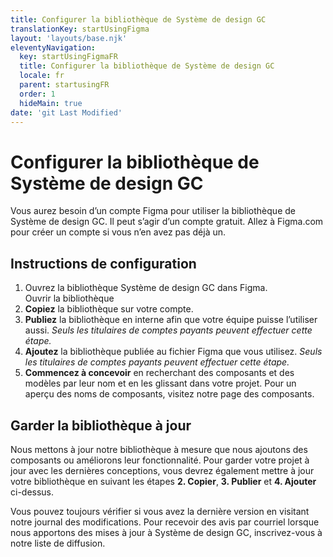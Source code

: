 ```yaml
---
title: Configurer la bibliothèque de Système de design GC
translationKey: startUsingFigma
layout: 'layouts/base.njk'
eleventyNavigation:
  key: startUsingFigmaFR
  title: Configurer la bibliothèque de Système de design GC
  locale: fr
  parent: startusingFR
  order: 1
  hideMain: true
date: 'git Last Modified'
---
```


# Configurer la bibliothèque de Système de design GC

<gcds-notice type="info" notice-title-tag="h2" notice-title="Avant de commencer">
  <gcds-text>Vous aurez besoin d’un compte Figma pour utiliser <gcds-link href="{{ links.figma }}" external>la bibliothèque de Système de design GC</gcds-link>. Il peut s’agir d’un compte gratuit.</gcds-text>
  <gcds-text>Allez à <gcds-link href="{{ links.figmaHomepage }}" external>Figma.com</gcds-link> pour créer un compte si vous n’en avez pas déjà un.</gcds-text>
</gcds-notice>

## Instructions de configuration

<ol class="list-decimal">
  <li>
    Ouvrez la bibliothèque Système de design GC dans Figma.<br/>
    <gcds-button class="my-150" button-role="start" type="link" target="_blank" href="{{ links.figma }}">
      Ouvrir la bibliothèque
    </gcds-button>
  </li>
  <li><gcds-link href="{{ links.figmaCopy }}" external><strong>Copiez</strong> la bibliothèque</gcds-link> sur votre compte.</li>
  <li><gcds-link href="{{ links.figmaPublish }}" external><strong>Publiez</strong> la bibliothèque</gcds-link> en interne afin que votre équipe puisse l’utiliser aussi. <em>Seuls les titulaires de comptes payants peuvent effectuer cette étape.</em></li>
  <li><gcds-link href="{{ links.figmaAdd }}" external><strong>Ajoutez</strong> la bibliothèque publiée</gcds-link> au fichier Figma que vous utilisez. <em>Seuls les titulaires de comptes payants peuvent effectuer cette étape.</em></li>
  <li><gcds-link href="{{ links.figmaStart }}" external><strong>Commencez à concevoir</strong></gcds-link> en recherchant des composants et des modèles par leur nom et en les glissant dans votre projet. Pour un aperçu des noms de composants, visitez notre <gcds-link href="{{ links.components }}">page des composants</gcds-link>.</li>
</ol>

## Garder la bibliothèque à jour

Nous mettons à jour notre bibliothèque à mesure que nous ajoutons des composants ou améliorons leur fonctionnalité. Pour garder votre projet à jour avec les dernières conceptions, vous devrez également mettre à jour votre bibliothèque en suivant les étapes <strong>2. Copier</strong>, <strong>3. Publier</strong> et <strong>4. Ajouter</strong> ci-dessus.

Vous pouvez toujours vérifier si vous avez la dernière version en visitant notre <gcds-link href="{{ links.figma }}" external> journal des modifications</gcds-link>. Pour recevoir des avis par courriel lorsque nous apportons des mises à jour à Système de design GC, <gcds-link href="{{ links.contactMailingList }}">inscrivez-vous à notre liste de diffusion</gcds-link>.
